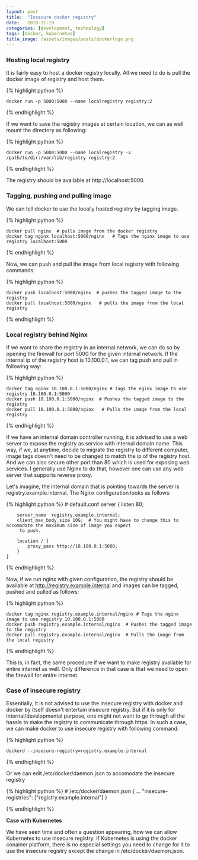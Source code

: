 ```yaml
---
layout: post
title:  "Insecure docker registry"
date:   2018-11-19
categories: [development, technology]
tags: [docker, kubernetes]
title_image: /assets/images/posts/dockerlogo.png
---
```


### Hosting local registry
It is fairly easy to host a docker registry locally. All we need to do is pull the docker image of registry and 
host them. 

{% highlight python %}
    
    docker run -p 5000:5000 --name localregistry registry:2
    
{% endhighlight %}

If we want to save the registry images at certain location, we can as well mount the directory as following:

{% highlight python %}

    docker run -p 5000:5000 --name localregistry -v /path/to/dir:/var/lib/registry registry:2
    
{% endhighlight %}

The registry should be available at http://localhost:5000.

### Tagging, pushing and pulling image

We can tell docker to use the locally hosted registry by tagging image.

{% highlight python %}
    
    docker pull nginx  # pulls image from the docker registry
    docker tag nginx localhost:5000/nginx   # Tags the nginx image to use registry localhost:5000
    
{% endhighlight %}

Now, we can push and pull the image from local registry with following commands.

{% highlight python %}
    
    docker push localhost:5000/nginx  # pushes the tagged image to the registry
    docker pull localhost:5000/nginx   # pulls the image from the local registry
    
{% endhighlight %}

### Local registry behind Nginx
If we want to share the registry in an internal network, we can do so by opening the firewall for port 5000 for the 
given internal network. If the internal ip of the registry host is 10.100.0.1, we can tag push and pull in following 
way:

{% highlight python %}
    
    docker tag nginx 10.100.0.1:5000/nginx # Tags the nginx image to use registry 10.100.0.1:5000
    docker push 10.100.0.1:5000/nginx  # Pushes the tagged image to the registry
    docker pull 10.100.0.1:5000/nginx   # Pulls the image from the local registry
    
{% endhighlight %}


If we have an internal domain controller running, it is advised to use a web server to expose the registry as 
service with internal domain name. This way, if we, at anytime, decide to migrate the registry to different computer, 
image tags doesn't need to be changed to match the ip of the registry host. And we can also secure other port than 80
which is used for exposing web services. I generally use Nginx to do that, however one can use any web server that 
supports reverse proxy. 
 
Let's imagine, the internal domain that is pointing towards the server is registry.example.internal. The Nginx 
configuration looks as follows:
 
{% highlight python %}
    # default.conf
    server {
        listen       80;
        
        server_name  registry.example.internal;
        client_max_body_size 10G;  # You might have to change this to accomodate the maximum size of image you expect
         to push.
    
        location / {
            proxy_pass http://10.100.0.1:5000;
        }
    }
    
{% endhighlight %}

Now, if we run nginx with given configuration, the registry should be available at http://registry.example.internal 
and images can be tagged, pushed and pulled as follows:

{% highlight python %}
    
    docker tag nginx registry.example.internal/nginx # Tags the nginx image to use registry 10.100.0.1:5000
    docker push registry.example.internal/nginx  # Pushes the tagged image to the registry
    docker pull registry.example.internal/nginx  # Pulls the image from the local registry
    
{% endhighlight %}

This is, in fact, the same procedure if we want to make registry available for entire internet as well. 
Only difference in that case is that we need to open the firewall for entire internet.

### Case of insecure registry
Essentially, it is not advised to use the insecure registry with docker and docker by itself doesn't entertain 
insecure registry. But if it is only for internal/developmental purpose, one might not want to go through all the 
hassle to make the registry to communicate through https. In such a case, we can make docker to use insecure 
registry with following command:
 
 {% highlight python %}
    
    dockerd --insecure-registry=registry.example.internal
    
{% endhighlight %}

Or we can edit /etc/docker/daemon.json to accomodate the insecure registry

{% highlight python %}
    # /etc/docker/daemon.json
    {
     ...
     "insecure-registries": ["registry.example.internal"]
    }
    
{% endhighlight %}


**Case with Kubernetes**

We have seen time and often a question appearing, how we can allow Kubernetes to use insecure registry. If Kubernetes
 is using the docker conainer platform, there is no especial settings you need to change for it to use the insecure 
 registry except the change in /etc/docker/daemon.json.